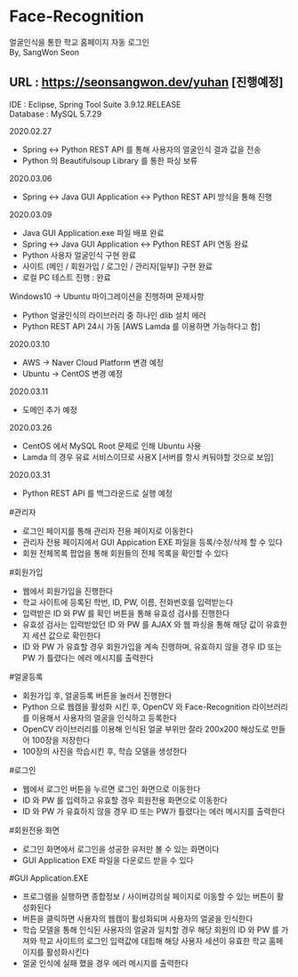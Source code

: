 # Face-Recognition   
 
얼굴인식을 통한 학교 홈페이지 자동 로그인   
By, SangWon Seon   

URL : https://seonsangwon.dev/yuhan [진행예정]
------------------------------------------------------------------

IDE : Eclipse, Spring Tool Suite 3.9.12.RELEASE   
Database : MySQL 5.7.29   

2020.02.27
 - Spring <-> Python REST API 를 통해 사용자의 얼굴인식 결과 값을 전송
 - Python 의 Beautifulsoup Library 를 통한 파싱 보류 

2020.03.06
 - Spring <-> Java GUI Application <-> Python REST API 방식을 통해 진행
 
2020.03.09
 - Java GUI Application.exe 파일 배포 완료
 - Spring <-> Java GUI Application <-> Python REST API 연동 완료
 - Python 사용자 얼굴인식 구현 완료
 - 사이트 (메인 / 회원가입 / 로그인 / 관리자[일부]) 구현 완료
 - 로컬 PC 테스트 진행 : 완료

Windows10 -> Ubuntu 마이그레이션을 진행하며 문제사항 
 - Python 얼굴인식의 라이브러리 중 하나인 dlib 설치 에러
 - Python REST API 24시 가동 [AWS Lamda 를 이용하면 가능하다고 함]

2020.03.10
 - AWS -> Naver Cloud Platform 변경 예정
 - Ubuntu -> CentOS 변경 예정
 
2020.03.11
 - 도메인 추가 예정
 
2020.03.26
 - CentOS 에서 MySQL Root 문제로 인해 Ubuntu 사용
 - Lamda 의 경우 유료 서비스이므로 사용X [서버를 항시 켜둬야할 것으로 보임]
 
2020.03.31
 - Python REST API 를 백그라운드로 실행 예정

#관리자
 - 로그인 페이지를 통해 관리자 전용 페이지로 이동한다
 - 관리자 전용 페이지에서 GUI Appication EXE 파일을 등록/수정/삭제 할 수 있다
 - 회원 전체목록 팝업을 통해 회원들의 전체 목록을 확인할 수 있다

#회원가입
 - 웹에서 회원가입을 진행한다
 - 학교 사이트에 등록된 학번, ID, PW, 이름, 전화번호를 입력받는다
 - 입력받은 ID 와 PW 를 확인 버튼을 통해 유효성 검사를 진행한다
 - 유효성 검사는 입력받았던 ID 와 PW 를 AJAX 와 웹 파싱을 통해 해당 값이 유효한지 세션 값으로 확인한다
 - ID 와 PW 가 유효할 경우 회원가입을 계속 진행하며, 유효하지 않을 경우
   ID 또는 PW 가 틀렸다는 에러 메시지를 출력한다

#얼굴등록
 - 회원가입 후, 얼굴등록 버튼을 눌러서 진행한다
 - Python 으로 웹캠을 활성화 시킨 후, OpenCV 와 Face-Recognition 라이브러리를 이용해서 사용자의 얼굴을 인식하고 등록한다
 - OpenCV 라이브러리를 이용해 인식된 얼굴 부위만 잘라 200x200 해상도로 만들어 100장을 저장한다
 - 100장의 사진을 학습시킨 후, 학습 모델을 생성한다

#로그인
 - 웹에서 로그인 버튼을 누르면 로그인 화면으로 이동한다
 - ID 와 PW 를 입력하고 유효할 경우 회원전용 화면으로 이동한다
 - ID 와 PW 가 유효하지 않을 경우 ID 또는 PW가 틀렸다는 에러 메시지를 출력한다

#회원전용 화면
 - 로그인 화면에서 로그인을 성공한 유저만 볼 수 있는 화면이다
 - GUI Application EXE 파일을 다운로드 받을 수 있다

#GUI Application.EXE
 - 프로그램을 실행하면 종합정보 / 사이버강의실 페이지로 이동할 수 있는 버튼이 활성화된다
 - 버튼을 클릭하면 사용자의 웹캠이 활성화되며 사용자의 얼굴을 인식한다
 - 학습 모델을 통해 인식된 사용자의 얼굴과 일치할 경우 해당 회원의 ID 와 PW 를 가져와
   학교 사이트의 로그인 입력값에 대힙해 해당 사용자 세션이 유효한 학교 홈페이지를 활성화시킨다
 - 얼굴 인식에 실패 했을 경우 에러 메시지를 출력한다
